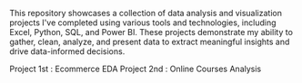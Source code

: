 This repository showcases a collection of data analysis and visualization projects I've completed using various tools and technologies, including Excel, Python, SQL, and Power BI. 
These projects demonstrate my ability to gather, clean, analyze, and present data to extract meaningful insights and drive data-informed decisions.


Project 1st : Ecommerce EDA
Project 2nd : Online Courses Analysis
